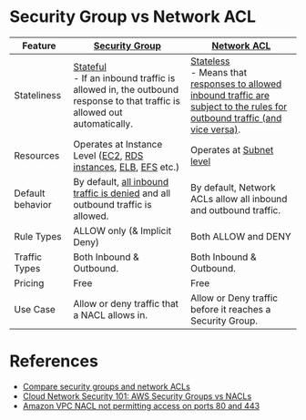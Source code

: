 # Security Group vs Network ACL

| Feature          | [Security Group](SecurityGroup.md)                                                                                                                                                                                                                                                                                                 | [Network ACL](NetworkACL.md)                                                                                                                                                                                                                                 |
|------------------|------------------------------------------------------------------------------------------------------------------------------------------------------------------------------------------------------------------------------------------------------------------------------------------------------------------------------------|--------------------------------------------------------------------------------------------------------------------------------------------------------------------------------------------------------------------------------------------------------------|
| Stateliness      | [Stateful](https://en.wiktionary.org/wiki/stateful)<br/>- If an inbound traffic is allowed in, the outbound response to that traffic is allowed out automatically.                                                                                                                                                                 | [Stateless](https://en.wiktionary.org/wiki/stateless#English)<br/>- Means that [responses to allowed inbound traffic are subject to the rules for outbound traffic (and vice versa)](https://repost.aws/knowledge-center/resolve-connection-sg-acl-inbound). |
| Resources        | Operates at Instance Level ([EC2](../../../2_Compute/AmazonEC2/Readme.md), [RDS instances](../../../1_Databases/AmazonRDS/Readme.md), [ELB](../../../16_NetworkingAndContentDelivery/2_ApplicationNetworking/ElasticLoadBalancer/Readme.md), [EFS](../../../6_FileStorages/2_FileStorageTypes/AmazonEFS.md) etc.) | Operates at [Subnet level](../../../16_NetworkingAndContentDelivery/3_NetworkFoundationsVPC/Subnets.md)                                                                                                                                                       |
| Default behavior | By default, [all inbound traffic is denied](https://docs.aws.amazon.com/AWSEC2/latest/UserGuide/default-custom-security-groups.html) and all outbound traffic is allowed.                                                                                                                                                          | By default, Network ACLs allow all inbound and outbound traffic.                                                                                                                                                                                             |
| Rule Types       | ALLOW only (& Implicit Deny)                                                                                                                                                                                                                                                                                                       | Both ALLOW and DENY                                                                                                                                                                                                                                          |
| Traffic Types    | Both Inbound & Outbound.                                                                                                                                                                                                                                                                                                           | Both Inbound & Outbound.                                                                                                                                                                                                                                     |
| Pricing          | Free                                                                                                                                                                                                                                                                                                                               | Free                                                                                                                                                                                                                                                         |
| Use Case         | Allow or deny traffic that a NACL allows in.                                                                                                                                                                                                                                                                                       | Allow or Deny traffic before it reaches a Security Group.                                                                                                                                                                                                    |

# References
- [Compare security groups and network ACLs](https://docs.aws.amazon.com/vpc/latest/userguide/infrastructure-security.html#VPC_Security_Comparison)
- [Cloud Network Security 101: AWS Security Groups vs NACLs](https://www.fugue.co/blog/cloud-network-security-101-aws-security-groups-vs-nacls)
- [Amazon VPC NACL not permitting access on ports 80 and 443](https://stackoverflow.com/questions/45700992/amazon-vpc-nacl-not-permitting-access-on-ports-80-and-443)